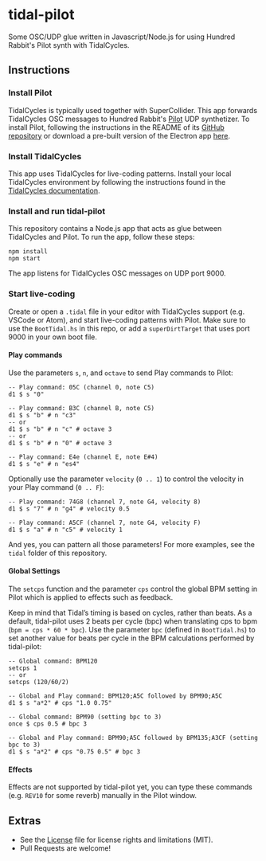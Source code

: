 # tidal-pilot

Some OSC/UDP glue written in Javascript/Node.js for using Hundred Rabbit's Pilot synth with TidalCycles.

## Instructions

### Install Pilot

TidalCycles is typically used together with SuperCollider. This app forwards TidalCycles OSC messages to Hundred Rabbit's [Pilot](https://github.com/hundredrabbits/Pilot) UDP synthetizer. To install Pilot, following the instructions in the README of its [GitHub repository](https://github.com/hundredrabbits/Pilot) or download a pre-built version of the Electron app [here](https://hundredrabbits.itch.io/pilot).

### Install TidalCycles

This app uses TidalCycles for live-coding patterns. Install your local TidalCycles environment by following the instructions found in the [TidalCycles documentation](https://tidalcycles.org/index.php/Installation).

### Install and run tidal-pilot

This repository contains a Node.js app that acts as glue between TidalCycles and Pilot. To run the app, follow these steps:

```
npm install
npm start
```

The app listens for TidalCycles OSC messages on UDP port 9000.

### Start live-coding

Create or open a `.tidal` file in your editor with TidalCycles support (e.g. VSCode or Atom), and start live-coding patterns with Pilot. Make sure to use the `BootTidal.hs` in this repo, or add a `superDirtTarget` that uses port 9000 in your own boot file. 

#### Play commands

Use the parameters `s`, `n`, and `octave` to send Play commands to Pilot: 

```
-- Play command: 05C (channel 0, note C5)
d1 $ s "0" 

-- Play command: B3C (channel B, note C5)
d1 $ s "b" # n "c3"
-- or 
d1 $ s "b" # n "c" # octave 3
-- or 
d1 $ s "b" # n "0" # octave 3

-- Play command: E4e (channel E, note E#4)
d1 $ s "e" # n "es4"
```

Optionally use the parameter `velocity` (`0 .. 1`) to control the velocity in your Play command (`0 .. F`):

```
-- Play command: 74G8 (channel 7, note G4, velocity 8)
d1 $ s "7" # n "g4" # velocity 0.5

-- Play command: A5CF (channel 7, note G4, velocity F)
d1 $ s "a" # n "c5" # velocity 1
```

And yes, you can pattern all those parameters! For more examples, see the `tidal` folder of this repository.

#### Global Settings

The `setcps` function and the parameter `cps` control the global BPM setting in Pilot which is applied to effects such as feedback. 

Keep in mind that Tidal’s timing is based on cycles, rather than beats. As a default, tidal-pilot uses 2 beats per cycle (bpc) when translating cps to bpm (`bpm = cps * 60 * bpc`). Use the parameter `bpc` (defined in `BootTidal.hs`) to set another value for beats per cycle in the BPM calculations performed by tidal-pilot:

```
-- Global command: BPM120
setcps 1
-- or 
setcps (120/60/2)

-- Global and Play command: BPM120;A5C followed by BPM90;A5C
d1 $ s "a*2" # cps "1.0 0.75"

-- Global command: BPM90 (setting bpc to 3)
once $ cps 0.5 # bpc 3

-- Global and Play command: BPM90;A5C followed by BPM135;A3CF (setting bpc to 3)
d1 $ s "a*2" # cps "0.75 0.5" # bpc 3
```

#### Effects

Effects are not supported by tidal-pilot yet, you can type these commands (e.g. `REV10` for some reverb) manually in the Pilot window.

## Extras

- See the [License](LICENSE.md) file for license rights and limitations (MIT).
- Pull Requests are welcome!